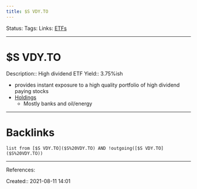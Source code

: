 ```yaml
---
title: $S VDY.TO
---
```

Status: 
Tags: 
Links: [ETFs](ETFs)
___
# $S VDY.TO
Description:: High dividend ETF
Yield:: 3.75%ish
- provides instant exposure to a high quality portfolio of high dividend paying stocks
- [Holdings](https://ycharts.com/companies/VDY.TO/holdings)
	- Mostly banks and oil/energy
___
# Backlinks
```dataview
list from [$S VDY.TO]($S%20VDY.TO) AND !outgoing([$S VDY.TO]($S%20VDY.TO))
```
___
References:

Created:: 2021-08-11 14:01
